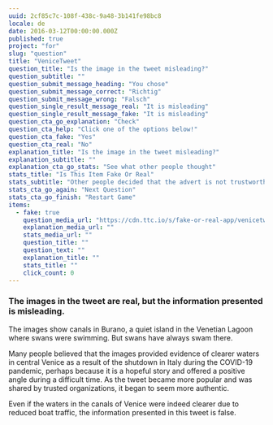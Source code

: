```yaml
---
uuid: 2cf85c7c-108f-438c-9a48-3b141fe98bc8
locale: de
date: 2016-03-12T00:00:00.000Z
published: true
project: "for"
slug: "question"
title: "VeniceTweet"
question_title: "Is the image in the tweet misleading?"
question_subtitle: ""
question_submit_message_heading: "You chose"
question_submit_message_correct: "Richtig"
question_submit_message_wrong: "Falsch"
question_single_result_message_real: "It is misleading"
question_single_result_message_fake: "It is misleading"
question_cta_go_explanation: "Check"
question_cta_help: "Click one of the options below!"
question_cta_fake: "Yes"
question_cta_real: "No"
explanation_title: "Is the image in the tweet misleading?"
explanation_subtitle: ""
explanation_cta_go_stats: "See what other people thought"
stats_title: "Is This Item Fake Or Real"
stats_subtitle: "Other people decided that the advert is not trustworthy"
stats_cta_go_again: "Next Question"
stats_cta_go_finish: "Restart Game"
items:
  - fake: true
    question_media_url: "https://cdn.ttc.io/s/fake-or-real-app/venicetweet.jpg"
    explanation_media_url: ""
    stats_media_url: ""
    question_title: ""
    question_text: ""
    explanation_title: ""
    stats_title: ""
    click_count: 0
---
```


### The images in the tweet are real, but the information presented is misleading.

The images show canals in Burano, a quiet island in the Venetian Lagoon where swans were swimming. But swans have always swam there.

Many people believed that the images provided evidence of clearer waters in central Venice as a result of the shutdown in Italy during the COVID-19 pandemic, perhaps because it is a hopeful story and offered a positive angle during a difficult time. As the tweet became more popular and was shared by trusted organizations, it began to seem more authentic.

Even if the waters in the canals of Venice were indeed clearer due to reduced boat traffic, the information presented in this tweet is false.
